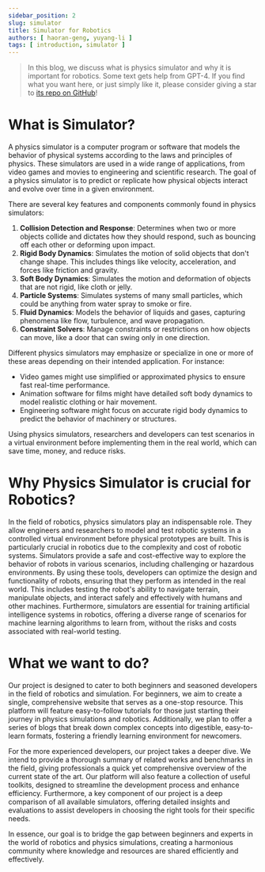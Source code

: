 ```yaml
---
sidebar_position: 2
slug: simulator
title: Simulator for Robotics
authors: [ haoran-geng, yuyang-li ]
tags: [ introduction, simulator ]
---
```


> In this blog, we discuss what is physics simulator and why it is important for robotics. Some text gets help from GPT-4. If you find what you want here, or just simply like it, please consider giving a star to [its repo on GitHub](https://github.com/geng-haoran/Simulately)!

# What is Simulator?

A physics simulator is a computer program or software that models the behavior of physical systems according to the laws and principles of physics. These simulators are used in a wide range of applications, from video games and movies to engineering and scientific research. The goal of a physics simulator is to predict or replicate how physical objects interact and evolve over time in a given environment.

There are several key features and components commonly found in physics simulators:
1. **Collision Detection and Response**: Determines when two or more objects collide and dictates how they should respond, such as bouncing off each other or deforming upon impact.
2. **Rigid Body Dynamics**: Simulates the motion of solid objects that don't change shape. This includes things like velocity, acceleration, and forces like friction and gravity.
3. **Soft Body Dynamics**: Simulates the motion and deformation of objects that are not rigid, like cloth or jelly.
4. **Particle Systems**: Simulates systems of many small particles, which could be anything from water spray to smoke or fire.
5. **Fluid Dynamics**: Models the behavior of liquids and gases, capturing phenomena like flow, turbulence, and wave propagation.
6. **Constraint Solvers**: Manage constraints or restrictions on how objects can move, like a door that can swing only in one direction.

Different physics simulators may emphasize or specialize in one or more of these areas depending on their intended application. For instance:
- Video games might use simplified or approximated physics to ensure fast real-time performance.
- Animation software for films might have detailed soft body dynamics to model realistic clothing or hair movement.
- Engineering software might focus on accurate rigid body dynamics to predict the behavior of machinery or structures.

Using physics simulators, researchers and developers can test scenarios in a virtual environment before implementing them in the real world, which can save time, money, and reduce risks.

# Why Physics Simulator is crucial for Robotics?

In the field of robotics, physics simulators play an indispensable role. They allow engineers and researchers to model and test robotic systems in a controlled virtual environment before physical prototypes are built. This is particularly crucial in robotics due to the complexity and cost of robotic systems. Simulators provide a safe and cost-effective way to explore the behavior of robots in various scenarios, including challenging or hazardous environments. By using these tools, developers can optimize the design and functionality of robots, ensuring that they perform as intended in the real world. This includes testing the robot's ability to navigate terrain, manipulate objects, and interact safely and effectively with humans and other machines. Furthermore, simulators are essential for training artificial intelligence systems in robotics, offering a diverse range of scenarios for machine learning algorithms to learn from, without the risks and costs associated with real-world testing.

# What we want to do?
Our project is designed to cater to both beginners and seasoned developers in the field of robotics and simulation. For beginners, we aim to create a single, comprehensive website that serves as a one-stop resource. This platform will feature easy-to-follow tutorials for those just starting their journey in physics simulations and robotics. Additionally, we plan to offer a series of blogs that break down complex concepts into digestible, easy-to-learn formats, fostering a friendly learning environment for newcomers.

For the more experienced developers, our project takes a deeper dive. We intend to provide a thorough summary of related works and benchmarks in the field, giving professionals a quick yet comprehensive overview of the current state of the art. Our platform will also feature a collection of useful toolkits, designed to streamline the development process and enhance efficiency. Furthermore, a key component of our project is a deep comparison of all available simulators, offering detailed insights and evaluations to assist developers in choosing the right tools for their specific needs.

In essence, our goal is to bridge the gap between beginners and experts in the world of robotics and physics simulations, creating a harmonious community where knowledge and resources are shared efficiently and effectively.

